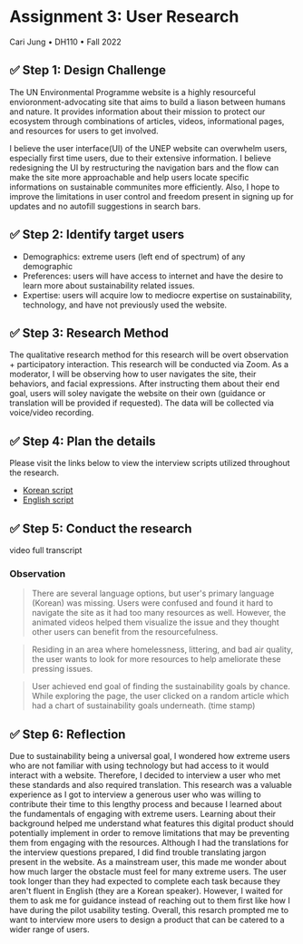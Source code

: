 # Assignment 3: User Research
Cari Jung • DH110 • Fall 2022

##  ✅ Step 1: Design Challenge 
The UN Environmental Programme website is a highly resourceful envioronment-advocating site that aims to build a liason between humans and nature. It provides information about their mission to protect our ecosystem through combinations of articles, videos, informational pages, and resources for users to get involved. 

I believe the user interface(UI) of the UNEP website can overwhelm users, especially first time users, due to their extensive information. I believe redesigning the UI by restructuring the navigation bars and the flow can make the site more approachable and help users locate specific informations on sustainable communites more efficiently. Also, I hope to improve the limitations in user control and freedom present in signing up for updates and no autofill suggestions in search bars.

## ✅ Step 2: Identify target users
* Demographics: extreme users (left end of spectrum) of any demographic 
* Preferences: users will have access to internet and have the desire to learn more about sustainability related issues.
* Expertise: users will acquire low to mediocre expertise on sustainability, technology, and have not previously used the website. 

## ✅ Step 3: Research Method
The qualitative research method for this research will be overt observation + participatory interaction. This research will be conducted via Zoom. As a moderator, I will be observing how to user navigates the site, their behaviors, and facial expressions. After instructing them about their end goal, users will soley navigate the website on their own (guidance or translation will be provided if requested). The data will be collected via voice/video recording.

## ✅ Step 4: Plan the details
Please visit the links below to view the interview scripts utilized throughout the research.
* [Korean script](https://docs.google.com/document/d/1Hf3zwf8LPbg09055oyVWPlFzr8ME8FryigSOj-6AcQ8/edit?usp=sharing)
* [English script](https://docs.google.com/document/d/19CUponYspmtvoIIAoUUKGUYgCNmZrrS2ua28U__a1Ec/edit?usp=sharing)

## ✅ Step 5: Conduct the research
video
full transcript 

### Observation
> There are several language options, but user's primary language (Korean) was missing. Users were confused and found it hard to navigate the site as it had too many resources as well. However, the animated videos helped them visualize the issue and they thought other users can benefit from the resourcefulness. 

> Residing in an area where homelessness, littering, and bad air quality, the user wants to look for more resources to help ameliorate these pressing issues.

> User achieved end goal of finding the sustainability goals by chance. While exploring the page, the user clicked on a random article which had a chart of sustainability goals underneath. (time stamp)


## ✅ Step 6: Reflection
Due to sustainability being a universal goal, I wondered how extreme users who are not familiar with using technology but had access to it would interact with a website. Therefore, I decided to interview a user who met these standards and also required translation. This research was a valuable experience as I got to interview a generous user who was willing to contribute their time to this lengthy process and because I learned about the fundamentals of engaging with extreme users. Learning about their background helped me understand what features this digital product should potentially implement in order to remove limitations that may be preventing them from engaging with the resources. Although I had the translations for the interview questions prepared, I did find trouble translating jargon present in the website. As a mainstream user, this made me wonder about how much larger the obstacle must feel for many extreme users. The user took longer than they had expected to complete each task because they aren't fluent in English (they are a Korean speaker). However, I waited for them to ask me for guidance instead of reaching out to them first like how I have during the pilot usability testing. Overall, this resarch prompted me to want to interview more users to design a product that can be catered to a wider range of users. 
